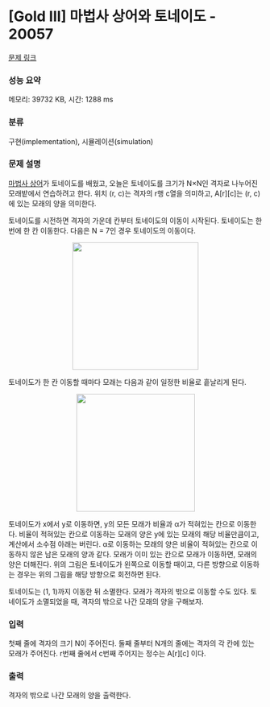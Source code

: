 # [Gold III] 마법사 상어와 토네이도 - 20057 

[문제 링크](https://www.acmicpc.net/problem/20057) 

### 성능 요약

메모리: 39732 KB, 시간: 1288 ms

### 분류

구현(implementation), 시뮬레이션(simulation)

### 문제 설명

<p><a href="/problem/20056">마법사 상어</a>가 토네이도를 배웠고, 오늘은 토네이도를 크기가 N×N인 격자로 나누어진 모래밭에서 연습하려고 한다. 위치 (r, c)는 격자의 r행 c열을 의미하고, A[r][c]는 (r, c)에 있는 모래의 양을 의미한다.</p>

<p>토네이도를 시전하면 격자의 가운데 칸부터 토네이도의 이동이 시작된다. 토네이도는 한 번에 한 칸 이동한다. 다음은 N = 7인 경우 토네이도의 이동이다.</p>

<p style="text-align: center;"><img alt="" src="https://upload.acmicpc.net/37e7aa13-0f2b-49d6-af68-e745537b1ea3/-/preview/" style="width: 250px; height: 253px;"></p>

<p>토네이도가 한 칸 이동할 때마다 모래는 다음과 같이 일정한 비율로 흩날리게 된다.</p>

<p style="text-align: center;"><img alt="" src="https://upload.acmicpc.net/33b01ca0-4659-49f1-b126-8e042e17d3f1/-/preview/" style="width: 235px; height: 234px;"></p>

<p>토네이도가 x에서 y로 이동하면, y의 모든 모래가 비율과 α가 적혀있는 칸으로 이동한다. 비율이 적혀있는 칸으로 이동하는 모래의 양은 y에 있는 모래의 해당 비율만큼이고, 계산에서 소수점 아래는 버린다. α로 이동하는 모래의 양은 비율이 적혀있는 칸으로 이동하지 않은 남은 모래의 양과 같다. 모래가 이미 있는 칸으로 모래가 이동하면, 모래의 양은 더해진다. 위의 그림은 토네이도가 왼쪽으로 이동할 때이고, 다른 방향으로 이동하는 경우는 위의 그림을 해당 방향으로 회전하면 된다.</p>

<p>토네이도는 (1, 1)까지 이동한 뒤 소멸한다. 모래가 격자의 밖으로 이동할 수도 있다. 토네이도가 소멸되었을 때, 격자의 밖으로 나간 모래의 양을 구해보자.</p>

### 입력 

 <p>첫째 줄에 격자의 크기 N이 주어진다. 둘째 줄부터 N개의 줄에는 격자의 각 칸에 있는 모래가 주어진다. r번째 줄에서 c번째 주어지는 정수는 A[r][c] 이다.</p>

### 출력 

 <p>격자의 밖으로 나간 모래의 양을 출력한다.</p>

